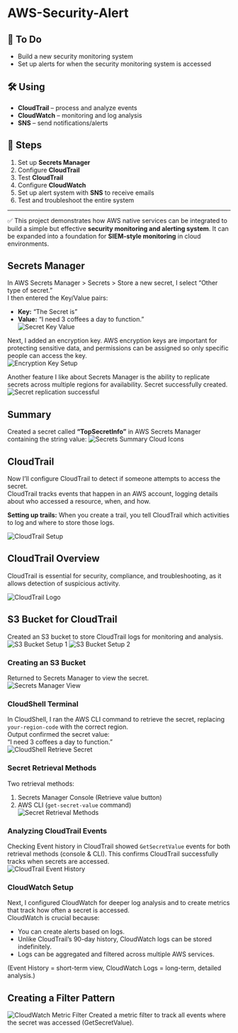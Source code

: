 # AWS-Security-Alert

## 📌 To Do
- Build a new security monitoring system  
- Set up alerts for when the security monitoring system is accessed  

## 🛠 Using
- **CloudTrail** – process and analyze events  
- **CloudWatch** – monitoring and log analysis  
- **SNS** – send notifications/alerts  

## 🚀 Steps
1. Set up **Secrets Manager**  
2. Configure **CloudTrail**  
3. Test **CloudTrail**  
4. Configure **CloudWatch**  
5. Set up alert system with **SNS** to receive emails  
6. Test and troubleshoot the entire system  

---

✅ This project demonstrates how AWS native services can be integrated to build a simple but effective **security monitoring and alerting system**. It can be expanded into a foundation for **SIEM-style monitoring** in cloud environments.

## Secrets Manager
In AWS Secrets Manager > Secrets > Store a new secret, I select “Other type of secret.”  
I then entered the Key/Value pairs:  
- **Key:** “The Secret is”  
- **Value:** “I need 3 coffees a day to function.”  
![Secret Key Value](secret-key-value.png)

Next, I added an encryption key. AWS encryption keys are important for protecting sensitive data, and permissions can be assigned so only specific people can access the key.  
![Encryption Key Setup](encryption-key.png)

Another feature I like about Secrets Manager is the ability to replicate secrets across multiple regions for availability.
Secret successfully created.
![Secret replication successful](secret-replication.png)

## Summary
Created a secret called **“TopSecretInfo”** in AWS Secrets Manager containing the string value:
![Secrets Summary Cloud Icons](secrets-summary-cloud-icons.png)

## CloudTrail

Now I’ll configure CloudTrail to detect if someone attempts to access the secret.  
CloudTrail tracks events that happen in an AWS account, logging details about who accessed a resource, when, and how.

**Setting up trails:** When you create a trail, you tell CloudTrail which activities to log and where to store those logs.  

![CloudTrail Setup](cloudtrail-setup.png) <!-- Image 5 -->
## CloudTrail Overview

CloudTrail is essential for security, compliance, and troubleshooting, as it allows detection of suspicious activity.

![CloudTrail Logo](cloudtrail-logo.png)

## S3 Bucket for CloudTrail

Created an S3 bucket to store CloudTrail logs for monitoring and analysis.  
![S3 Bucket Setup 1](s3-bucket-setup-1.png)
![S3 Bucket Setup 2](s3-bucket-setup-2.png)
### Creating an S3 Bucket
Returned to Secrets Manager to view the secret.  
![Secrets Manager View](secrets-manager-view.png) <!-- Image 9 -->

### CloudShell Terminal
In CloudShell, I ran the AWS CLI command to retrieve the secret, replacing `your-region-code` with the correct region.  
Output confirmed the secret value:  
“I need 3 coffees a day to function.”  
![CloudShell Retrieve Secret](cloudshell-retrieve-secret.png) <!-- Image 10 -->
### Secret Retrieval Methods
Two retrieval methods:  
1. Secrets Manager Console (Retrieve value button)  
2. AWS CLI (`get-secret-value` command)  
![Secret Retrieval Methods](secret-retrieval-methods.png) <!-- Image 11 -->

### Analyzing CloudTrail Events
Checking Event history in CloudTrail showed `GetSecretValue` events for both retrieval methods (console & CLI). This confirms CloudTrail successfully tracks when secrets are accessed.  
![CloudTrail Event History](cloudtrail-event-history.png) <!-- Image 12 -->

### CloudWatch Setup
Next, I configured CloudWatch for deeper log analysis and to create metrics that track how often a secret is accessed.  
CloudWatch is crucial because:  
- You can create alerts based on logs.  
- Unlike CloudTrail’s 90-day history, CloudWatch logs can be stored indefinitely.  
- Logs can be aggregated and filtered across multiple AWS services.  

(Event History = short-term view, CloudWatch Logs = long-term, detailed analysis.)  
## Creating a Filter Pattern  
![CloudWatch Metric Filter](cloudwatch-metric-filter.png) <!-- Image 13 -->
Created a metric filter to track all events where the secret was accessed (GetSecretValue).
